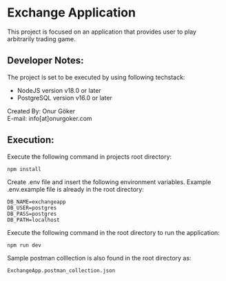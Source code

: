 # Exchange Application
This project is focused on an application that provides user to play arbitrarily trading game.

## Developer Notes:

The project is set to be executed by using following techstack:
- NodeJS version v18.0 or later
- PostgreSQL version v16.0 or later

Created By: Onur Göker  
E-mail: info[at]onurgoker.com

## Execution:
Execute the following command in projects root directory:

~~~
npm install
~~~

Create .env file and insert the following environment variables. Example .env.example file is already in the root directory:

~~~
DB_NAME=exchangeapp  
DB_USER=postgres  
DB_PASS=postgres  
DB_PATH=localhost
~~~

Execute the following command in the root directory to run the application:

~~~
npm run dev
~~~

Sample postman colllection is also found in the root directory as:

~~~
ExchangeApp.postman_collection.json
~~~
